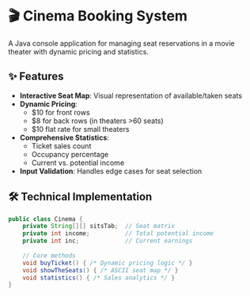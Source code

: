 # 🎬 Cinema Booking System

A Java console application for managing seat reservations in a movie theater with dynamic pricing and statistics.

## ✨ Features
- **Interactive Seat Map**: Visual representation of available/taken seats
- **Dynamic Pricing**:
  - $10 for front rows
  - $8 for back rows (in theaters >60 seats)
  - $10 flat rate for small theaters
- **Comprehensive Statistics**:
  - Ticket sales count
  - Occupancy percentage
  - Current vs. potential income
- **Input Validation**: Handles edge cases for seat selection


## 🛠 Technical Implementation
```java
public class Cinema {
    private String[][] sitsTab;  // Seat matrix
    private int income;          // Total potential income
    private int inc;             // Current earnings
    
    // Core methods
    void buyTicket() { /* Dynamic pricing logic */ }
    void showTheSeats() { /* ASCII seat map */ }
    void statistics() { /* Sales analytics */ }
}
